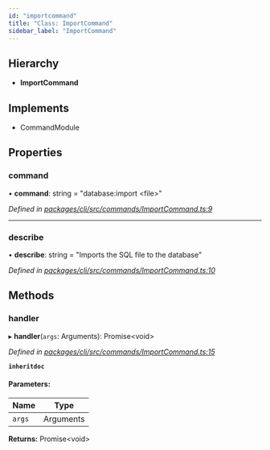 ```yaml
---
id: "importcommand"
title: "Class: ImportCommand"
sidebar_label: "ImportCommand"
---
```


## Hierarchy

* **ImportCommand**

## Implements

* CommandModule

## Properties

### command

•  **command**: string = "database:import &#60;file>"

*Defined in [packages/cli/src/commands/ImportCommand.ts:9](https://github.com/mikro-orm/mikro-orm/blob/8766baa31/packages/cli/src/commands/ImportCommand.ts#L9)*

___

### describe

•  **describe**: string = "Imports the SQL file to the database"

*Defined in [packages/cli/src/commands/ImportCommand.ts:10](https://github.com/mikro-orm/mikro-orm/blob/8766baa31/packages/cli/src/commands/ImportCommand.ts#L10)*

## Methods

### handler

▸ **handler**(`args`: Arguments): Promise&#60;void>

*Defined in [packages/cli/src/commands/ImportCommand.ts:15](https://github.com/mikro-orm/mikro-orm/blob/8766baa31/packages/cli/src/commands/ImportCommand.ts#L15)*

**`inheritdoc`** 

#### Parameters:

Name | Type |
------ | ------ |
`args` | Arguments |

**Returns:** Promise&#60;void>
